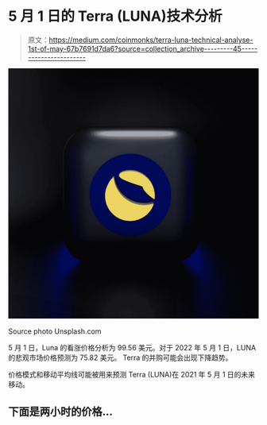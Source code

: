 # 5 月 1 日的 Terra (LUNA)技术分析

> 原文：<https://medium.com/coinmonks/terra-luna-technical-analyse-1st-of-may-67b7691d7da6?source=collection_archive---------45----------------------->

![](img/e09458aab1ca01b7eebd2ddcf5b3675b.png)

Source photo Unsplash.com

5 月 1 日，Luna 的看涨价格分析为 99.56 美元。对于 2022 年 5 月 1 日，LUNA 的悲观市场价格预测为 75.82 美元。
Terra 的并购可能会出现下降趋势。

价格模式和移动平均线可能被用来预测 Terra (LUNA)在 2021 年 5 月 1 日的未来移动。

## 下面是两小时的价格…